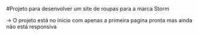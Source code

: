 #Projeto para desenvolver um site de roupas para a marca Storm

-> O projeto está no inicio com apenas a primeira pagina pronta mas ainda não está responsiva 
